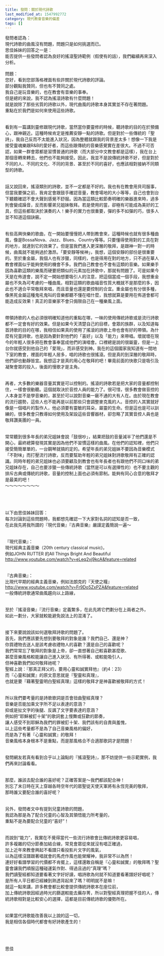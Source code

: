 ```yaml
---
title: 發問：關於現代詩歌
last_modified_at: 1547992772
category: 現代教會音樂的偏差
tags: []
---
```


發問者認為：<br>現代詩歌的曲風沒有問題，問題只是如何挑選而已。<br>思佳姊妹的回答之一是：<br>能否提供一些發問者認為良好的搖滾聖詩範例（假使有的話），我們繼續再來深入分析。<br><!--more--><br>問題：<br>您好，看到您部落格裡面有些許關於現代詩歌的評論。<br>部分觀點我贊同，但也有不贊同之處。<br>我自己是玩音樂的，也在教會有音樂的事奉。<br>但是總的來說，我不認為搖滾詩歌有什麼問題！<br>就是說除了那些劣質的詩歌以外，現代曲風的詩歌本身其實並不存在著問題。<br>重點在於我們是如何來使用這些詩歌。<br><br> <br>看到有一篇講到靈修跟現代詩歌，當然當你要靈修的時候，聽詩歌的目的在於預備心，跟神親近。這種時候肯定是推薦安靜一點的詩歌。但是對於一些傳統的「聖詩」，我自己反而不太能進入狀況，因為整體就跟我的背景差太多！想像一下我是接受靈魂樂跟R&B的愛好者，而這些跟傳統的音樂感覺實在差很大。不過不可否認，如果一群會眾都是習慣普通的詩歌（而大部分中文教會都是這樣），我在台上那個音轉來轉去，他們也不能夠接受。因此，我並不是說傳統詩歌不好，但是對於不同的人、不同的文化、不同的背景、甚至於不同的喜好，也應該相對接納不同類型的詩歌。<br> <br><br>話又說回來，搖滾類別的詩歌，並不一定都是不好的。我也有在教會用貝司服事，但當我要彈之前，我肯定會跟鼓手確認音量，教會場地的大小等等，自己也會到台下聽聽確認不會大聲到感覺不舒服。因為當這類比較節奏明確的樂器進來時，過多則會變成躁音，反而影響弟兄姐妹敬拜。若是使用的當，卻極有可能成為美好的工具，但這些都取決於演奏的人！樂手的實力也很重要，彈的多不如彈的巧，很多人並不知道這個訣竅。<br> <br><br>有些高興快樂的歌曲，在一開始要慢慢把人帶到教會來，這種時候也就有很多種曲風，像是BossaNova、Jazz、Blues、Country等等。只要懂得使用對的工具在對的地方，就達到它的效果了。但是當我們進入更深層的敬拜，是跟神一對一的時候，曲風就不能夠過於激昂。「要安靜等候神」，我想，這個安靜的部份是很重要的。至於重金屬，我個人也有涉獵，同樣的，也是得用在對的地方，只不過在華人教會裡面似乎能夠使用的機會不多。我們自己教會也不會有這類的音樂。如果樂手因為喜歡這類的樂風而硬要把類似的元素加在詩歌中，那就有問題了。可是如果今天是在佈道會，說不定一開始想要吸引人的注意，把這個當成一個手段，我想重金屬也不失為可考慮的一種曲風，相對這類的歌曲福音性質大概就不是那麼的多，因此也不適合平常敬拜來唱，而且音量也還是要控制的合宜。重金屬也有分很多種，像黑死金屬這種鬼吼鬼叫的音樂都聽不懂在唱什麼，我想就算是要用在佈道會都可能造成反效果！真正的音樂家不會只侷限自己在一種樂風上面。<br> <br><br>帶領詩歌的人也必須很明確知道他的重點在哪，一昧的使用傳統詩歌或是流行詩歌都不一定會有好的效果。但是如果今天清楚自己的目標，會眾的族群，以及知道每首詩歌的目的在哪，我相信如果真的使用了搖滾的詩歌上帝也會有好的帶領。為什麼有兒童詩歌，也是因為要針對他們的「喜好」以及「能力」來帶唱。壞就壞在現今的年輕人很多把在教會事奉當成他們的演唱會。口裡總是說的很屬靈，但是一上台你就感受到他自己的「愛現」，而非感受到神。我在的這個國家我知道有一間地下室的教會，裡面的年輕人居多，唱的詩歌也很搖滾。但是真的到深層的敬拜時，他們卻也動靜皆宜。我想這才是真的用心在敬拜的吧！畢竟前面的快歌只是吸引及凝聚會眾的投入，後面的慢歌才是主角。<br> <br><br>再者，大多數的樂器音量其實是可以控制的。搖滾的詩歌若是把大家的音量都控制住，一樣會很動聽。這個就取決於音控人員的能力了。很可惜，很多教會做音控的人本身並不是學音樂的，甚至於可以說對音樂一竅不通的大有人在。由於現在教會的流行趨勢，這些人也不能再是以前那些只會調整麥克風的人。音控的人其實就好像是一個唱片的製作人，他必須要有靈敏的耳朵，屬靈的生命。但是這也是可以訓練的，很多教會只教導如何使用及架設這些音響器材，卻忽略了其實音控人員也是敬拜讚美團的一員。<br> <br><br>常常聽到很多年長的弟兄姐妹會說「鼓很吵」，結果把鼓的音量減半了他們還是不開心，最終總算發現其實是因為他們不習慣這樣的曲風。在他們的認知裡，他們只接受簡簡單單的，一台鋼琴就搞的定的。希望年長的弟兄姐妹不要因為音樂模式「不對味」而打壓流行詩歌，反而要幫助年輕的弟兄姐妹對詩歌敬拜有正確的認識。同時年輕的弟兄姐妹也必須要顧及到教會也有年長者也有跟他們不同口味的弟兄姐妹存在，自己也要涉獵一些傳統詩歌（當然是可以有選擇性的）也不要主觀的排斥古典或傳統的詩歌，音量的控制上面也必須有節制。能夠有同心合意的敬拜才是最美的吧！<br>～～～～～～～～<br> <br><br><br><br>以下由思佳姊妹回答：<br>每次討論到這些問題時，我都想先確認一下大家對名詞的認知是否一致， <br>在此我先將我所謂的『現代音樂』『古典音樂』嚴謹定義簡說一遍～ <br><br><br>『現代音樂』： <br>現代經典主義音樂（20th century classical music)， <br>例如JOHN RUTTER 的All Things Bright And Beautiful http://www.youtube.com/watch?v=eLeq2vj9kcA&feature=related <br><br><br>『古典音樂』： <br>比現代早期的經典主義音樂，例如法朗克的『天使之糧』http://www.youtube.com/watch?v=Fr9Do5ZxPZA&feature=related <br>一般傳統詩歌通常曲風趨向以上路線， <br><br><br>至於『搖滾音樂』『流行音樂』定義繁多，在此先將它們劃分在上兩者之外， <br>如此一劃分，大家就較能避免說法上的混淆了。 <br><br> <br>接下來要說說該如何選敬拜詩歌的問題了。<br>首先，我們應該要先想到要敬拜的對象是誰？我們自己、還是神？ <br>你買禮物去送人是該考慮收禮物人的喜歡？還是自己的喜歡呢？ <br>我們常常忘了敬拜的對象是上帝，卻一直想著自己較喜歡甚麼歌、 <br>甚麼音樂風格較能讓自己進入狀況、有所得著、或較能吸引人， <br>但神喜歡我們如何敬拜祂呢？ <br>聖經上說：『那真正拜父的，要用心靈和誠實拜他』（約4：23） <br>而『心靈和誠實』的原文意思就是『聖靈和真理』， <br>也就是要『藉著聖靈明白聖經真理』這樣的敬拜才是神喜歡被敬拜的方式！ <br><br><br>所以我們要考量的是詩歌歌詞是否會扭曲聖經真理？ <br>音樂是否能加乘文字所不足以表達的意涵？ <br>抑或是扯文字的後腿、反諷了文字要表達的意涵？ <br>例如把“耶穌被釘十架”的歌詞套上慢舞或狂歡的節奏， <br>讓人感受不到耶穌為我們的罪被釘十架、我們該有的自責與羞愧， <br>以上這些考量都不是為了自己音樂風格的偏好， <br>而是為了有著『心靈和誠實』的敬拜！ <br>音樂風格本身根本不是重點，而是那風格合不合適那歌詞才是問題！ <br><br><br>發問網友若真有看到合乎以上論點的『搖滾聖詩』，那不妨提供一些示範實例，我們再來討論看看。 <br><br>  <br>那麼，誰該去配合誰的喜好呢？正確答案是～我們都該配合神！ <br>別忘了末日時在天上穿越各時空年代的眾聖徒天使天軍將有永恆完美的敬拜， <br>那時誰又要配合誰的喜好呢？ <br><br><br>另外，發問者文中有提到兒童詩歌的問題， <br>我認為那是為了配合兒童的心智及其領悟能力所考量的， <br>重點不是為要配合兒童的“喜好”！ <br><br><br>而說到“能力”，我實在不覺得當代一些流行詩歌會比傳統詩歌更容易唱， <br>許多複雜的切分節奏加結合線，常見會眾從來就沒有唱正確過， <br>加上近年來教會興起不看譜只看投影片文字的風氣， <br>以為這樣沒譜跟著唱就會的馬虎作風也能榮耀神，我非常不以為然！ <br>連好好看譜學習的代價都不肯擺上，這樣還敢自稱是『心靈和誠實』的敬拜嗎？聖靈會讓我們順服這種碰運氣作對、得過且過的“真理”嗎？ <br>我們讀聖經都知道要看著文字好好讀，唱詩歌為何就不知道要看著譜好好唱呢？ <br>是所有人平日都已經練到熟透背起來了嗎？明明就不是嘛！ <br>就這一點來講，許多教會都比較會提供傳統詩歌本在座位前， <br>加上傳統詩歌因經過時光的篩選較能去蕪存菁，所以對聖經真理把握不佳的人，傳統詩歌相對是比較安心的選擇，這都是目前傳統詩歌的優勢所在。 <br><br><br>如果當代詩歌能改善我以上說的這一切， <br>我是相信各個時代都會有好詩歌產生的！<br><br><br><br><br>思佳
